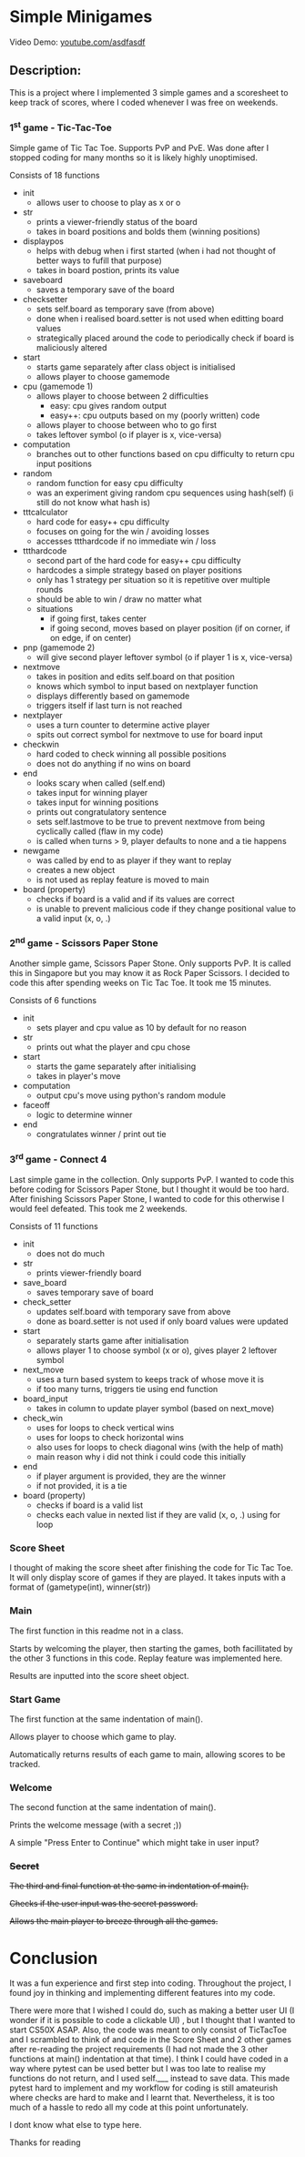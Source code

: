# Simple Minigames
Video Demo: [youtube.com/asdfasdf](youtube.come/asdfasdf)
## Description:

This is a project where I implemented 3 simple games and a scoresheet to keep track of scores, where I coded whenever I was free on weekends.

### 1<sup>st</sup> game - Tic-Tac-Toe
Simple game of Tic Tac Toe. Supports PvP and PvE. Was done after I stopped coding for many months so it is likely highly unoptimised.

Consists of 18 functions

- init
    - allows user to choose to play as x or o
- str
    - prints a viewer-friendly status of the board
    - takes in board positions and bolds them (winning positions)
- displaypos
    - helps with debug when i first started (when i had not thought of better ways to fufill that purpose)
    - takes in board postion, prints its value
- saveboard
    - saves a temporary save of the board
- checksetter
    - sets self.board as temporary save (from above)
    - done when i realised board.setter is not used when editting board values
    - strategically placed around the code to periodically check if board is maliciously altered
- start
    - starts game separately after class object is initialised
    - allows player to choose gamemode
- cpu (gamemode 1)
    - allows player to choose between 2 difficulties
        - easy: cpu gives random output
        - easy++: cpu outputs based on my (poorly written) code
    - allows player to choose between who to go first
    - takes leftover symbol (o if player is x, vice-versa)
- computation
    - branches out to other functions based on cpu difficulty to return cpu input positions
- random
    - random function for easy cpu difficulty
    - was an experiment giving random cpu sequences using hash(self) (i still do not know what hash is)
- tttcalculator
    - hard code for easy++ cpu difficulty
    - focuses on going for the win / avoiding losses
    - accesses ttthardcode if no immediate win / loss
- ttthardcode
    - second part of the hard code for easy++ cpu difficulty
    - hardcodes a simple strategy based on player positions
    - only has 1 strategy per situation so it is repetitive over multiple rounds
    - should be able to win / draw no matter what
    - situations
        - if going first, takes center
        - if going second, moves based on player position (if on corner, if on edge, if on center)
- pnp (gamemode 2)
    - will give second player leftover symbol (o if player 1 is x, vice-versa)
- nextmove
    - takes in position and edits self.board on that position
    - knows which symbol to input based on nextplayer function
    - displays differently based on gamemode
    - triggers itself if last turn is not reached
- nextplayer
    - uses a turn counter to determine active player
    - spits out correct symbol for nextmove to use for board input
- checkwin
    - hard coded to check winning all possible positions
    - does not do anything if no wins on board
- end
    - looks scary when called (self.end)
    - takes input for winning player
    - takes input for winning positions
    - prints out congratulatory sentence
    - sets self.lastmove to be true to prevent nextmove from being cyclically called (flaw in my code)
    - is called when turns > 9, player defaults to none and a tie happens
- newgame
    - was called by end to as player if they want to replay
    - creates a new object
    - is not used as replay feature is moved to main
- board (property)
    - checks if board is a valid and if its values are correct
    - is unable to prevent malicious code if they change positional value to a valid input (x, o, .)

### 2<sup>nd</sup> game - Scissors Paper Stone
Another simple game, Scissors Paper Stone. Only supports PvP. It is called this in Singapore but you may know it as Rock Paper Scissors. I decided to code this after spending weeks on Tic Tac Toe. It took me 15 minutes.

Consists of 6 functions

- init
    - sets player and cpu value as 10 by default for no reason
- str
    - prints out what the player and cpu chose
- start
    - starts the game separately after initialising
    - takes in player's move
- computation
    - output cpu's move using python's random module
- faceoff
    - logic to determine winner
- end
    - congratulates winner / print out tie

### 3<sup>rd</sup> game - Connect 4
Last simple game in the collection. Only supports PvP. I wanted to code this before coding for Scissors Paper Stone, but I thought it would be too hard. After finishing Scissors Paper Stone, I wanted to code for this otherwise I would feel defeated. This took me 2 weekends.

Consists of 11 functions

- init
    - does not do much
- str
    - prints viewer-friendly board
- save_board
    - saves temporary save of board
- check_setter
    - updates self.board with temporary save from above
    - done as board.setter is not used if only board values were updated
- start
    - separately starts game after initialisation
    - allows player 1 to choose symbol (x or o), gives player 2 leftover symbol
- next_move
    - uses a turn based system to keeps track of whose move it is
    - if too many turns, triggers tie using end function
- board_input
    - takes in column to update player symbol (based on next_move)
- check_win
    - uses for loops to check vertical wins
    - uses for loops to check horizontal wins
    - also uses for loops to check diagonal wins (with the help of math)
    - main reason why i did not think i could code this initially
- end
    - if player argument is provided, they are the winner
    - if not provided, it is a tie
- board (property)
    - checks if board is a valid list
    - checks each value in nexted list if they are valid (x, o, .) using for loop

### Score Sheet
I thought of making the score sheet after finishing the code for Tic Tac Toe. It will only display score of games if they are played. It takes inputs with a format of (gametype(int), winner(str))

### Main
The first function in this readme not in a class.

Starts by welcoming the player, then starting the games, both facillitated by the other 3 functions in this code. Replay feature was implemented here.

Results are inputted into the score sheet object.

### Start Game
The first function at the same indentation of main().

Allows player to choose which game to play.

Automatically returns results of each game to main, allowing scores to be tracked.

### Welcome
The second function at the same indentation of main().

Prints the welcome message (with a secret ;))

A simple "Press Enter to Continue" which might take in user input?

### ~~Secret~~
~~The third and final function at the same in indentation of main().~~

~~Checks if the user input was the secret password.~~

~~Allows the main player to breeze through all the games.~~

# Conclusion
It was a fun experience and first step into coding. Throughout the project, I found joy in thinking and implementing different features into my code.

There were more that I wished I could do, such as making a better user UI (I wonder if it is possible to code a clickable UI)
, but I thought that I wanted to start CS50X ASAP. Also, the code was meant to only consist of TicTacToe and I scrambled to think of and code in the Score Sheet and 2 other games after re-reading the project requirements (I had not made the 3 other functions at main() indentation at that time). I think I could have coded in a way where pytest can be used better but I was too late to realise my functions do not return, and I used self.___ instead to save data. This made pytest hard to implement and my workflow for coding is still amateurish where checks are hard to make and I learnt that. Nevertheless, it is too much of a hassle to redo all my code at this point unfortunately.

I dont know what else to type here.

Thanks for reading
